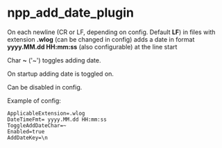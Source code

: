 # npp_add_date_plugin
On each newline (CR or LF, depending on config. Default **LF**) in files with extension **.wlog** (can be changed in config) adds a date in format **yyyy.MM.dd HH:mm:ss** (also configurable) at the line start

Char **~** ('~') toggles adding date.

On startup adding date is toggled on.

Can be disabled in config.

Example of config:
~~~
ApplicableExtension=.wlog
DateTimeFmt= yyyy.MM.dd HH:mm:ss
ToggleAddDateChar=~
Enabled=true
AddDateKey=\n
~~~